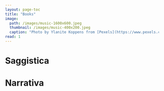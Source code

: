 ```yaml
---
layout: page-toc
title: "Books"
image:
  path: /images/music-1600x600.jpeg
  thumbnail: /images/music-400x200.jpeg
  caption: "Photo by Ylanite Koppens from [Pexels](https://www.pexels.com)"
read: 1
---
```


# Saggistica

# Narrativa
